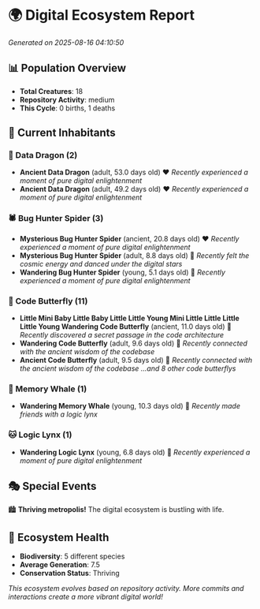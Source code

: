 # 🌍 Digital Ecosystem Report
*Generated on 2025-08-16 04:10:50*

## 📊 Population Overview
- **Total Creatures**: 18
- **Repository Activity**: medium
- **This Cycle**: 0 births, 1 deaths

## 👥 Current Inhabitants

### 🐉 Data Dragon (2)
- **Ancient Data Dragon** (adult, 53.0 days old) ❤️
  *Recently experienced a moment of pure digital enlightenment*
- **Ancient Data Dragon** (adult, 49.2 days old) ❤️
  *Recently experienced a moment of pure digital enlightenment*

### 🕷️ Bug Hunter Spider (3)
- **Mysterious Bug Hunter Spider** (ancient, 20.8 days old) ❤️
  *Recently experienced a moment of pure digital enlightenment*
- **Mysterious Bug Hunter Spider** (adult, 8.8 days old) 💚
  *Recently felt the cosmic energy and danced under the digital stars*
- **Wandering Bug Hunter Spider** (young, 5.1 days old) 💚
  *Recently experienced a moment of pure digital enlightenment*

### 🦋 Code Butterfly (11)
- **Little Mini Baby Little Baby Little Little Young Mini Little Little Little Little Young Wandering Code Butterfly** (ancient, 11.0 days old) 💚
  *Recently discovered a secret passage in the code architecture*
- **Wandering Code Butterfly** (adult, 9.6 days old) 💛
  *Recently connected with the ancient wisdom of the codebase*
- **Ancient Code Butterfly** (adult, 9.5 days old) 💛
  *Recently connected with the ancient wisdom of the codebase*
  *...and 8 other code butterflys*

### 🐋 Memory Whale (1)
- **Wandering Memory Whale** (young, 10.3 days old) 💚
  *Recently made friends with a logic lynx*

### 🐱 Logic Lynx (1)
- **Wandering Logic Lynx** (young, 6.8 days old) 💚
  *Recently experienced a moment of pure digital enlightenment*

## 🎭 Special Events

🏙️ **Thriving metropolis!** The digital ecosystem is bustling with life.

## 🔬 Ecosystem Health
- **Biodiversity**: 5 different species
- **Average Generation**: 7.5
- **Conservation Status**: Thriving

*This ecosystem evolves based on repository activity. More commits and interactions create a more vibrant digital world!*
